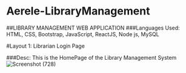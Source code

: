 # Aerele-LibraryManagement
##LIBRARY MANAGEMENT WEB APPLICATION
###Languages Used: HTML, CSS, Bootstrap, JavaScript, ReactJS, Node js, MySQL

#Layout 1: Librarian Login Page

###Desc: This is the HomePage of the Library Management System
![Screenshot (728)](https://github.com/amuthavanmoorthi/Aerele-LibraryManagement/assets/53816364/d9d37d06-951c-4d41-9a0a-a496e74ab8f9)



